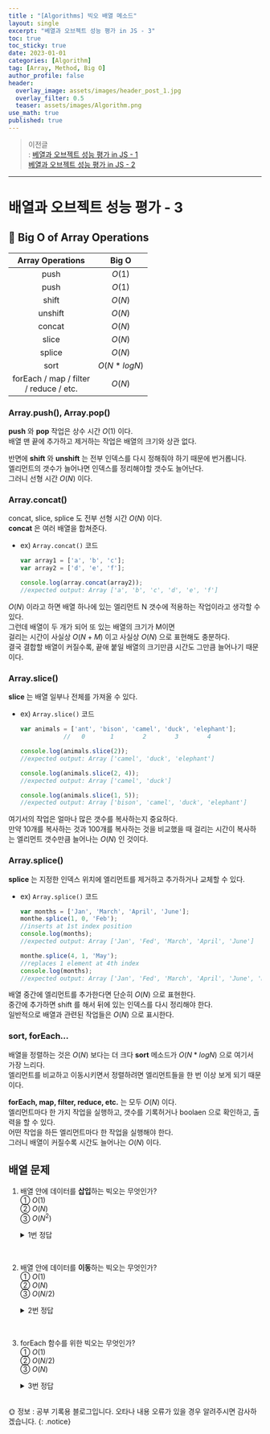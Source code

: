 ```yaml
---
title : "[Algorithms] 빅오 배열 메소드"
layout: single
excerpt: "베열과 오브젝트 성능 평가 in JS - 3"
toc: true
toc_sticky: true
date: 2023-01-01
categories: [Algorithm]
tag: [Array, Method, Big O]
author_profile: false
header:
  overlay_image: assets/images/header_post_1.jpg
  overlay_filter: 0.5 
  teaser: assets/images/Algorithm.png
use_math: true
published: true
---  
```


> 이전글  
: [베열과 오브젝트 성능 평가 in JS - 1](http://localhost:4000/algorithm/runtime/)  
[베열과 오브젝트 성능 평가 in JS - 2](http://localhost:4000/algorithm/runtime_2/)

---

# 배열과 오브젝트 성능 평가 - 3

## 📁 Big O of Array Operations  

| Array Operations | Big O |
|:-------:|:-----:|
| push | $O(1)$ |
| push | $O(1)$ |
| shift | $O(N)$ |
| unshift | $O(N)$ |
| concat | $O(N)$ |
| slice | $O(N)$ |
| splice | $O(N)$ |
| sort | $O(N*logN)$ |
| forEach / map / filter <br>/ reduce / etc. | $O(N)$ |

### Array.push(), Array.pop()

**push** 와 **pop** 작업은 상수 시간 $O(1)$ 이다.  
배열 맨 끝에 추가하고 제거하는 작업은 배열의 크기와 상관 없다.

반면에 **shift** 와 **unshift** 는 전부 인덱스를 다시 정해줘야 하기 때문에 번거롭니다.  
엘리먼트의 갯수가 늘어나면 인덱스를 정리해야할 갯수도 늘어난다.  
그러니 선형 시간 $O(N)$ 이다.  

### Array.concat()

concat, slice, splice 도 전부 선형 시간 $O(N)$ 이다.  
**concat** 은 여러 배열을 합쳐준다.  
- ex) `Array.concat()` 코드
    ```javascript
    var array1 = ['a', 'b', 'c'];
    var array2 = ['d', 'e', 'f'];

    console.log(array.concat(array2));
    //expected output: Array ['a', 'b', 'c', 'd', 'e', 'f']
    ```
$O(N)$ 이라고 하면 배열 하나에 있는 엘리먼트 N 갯수에 적용하는 작업이라고 생각할 수 있다.  
그런데 배열이 두 개가 되어 또 있는 배열의 크기가 M이면  
걸리는 시간이 사실상 $O(N+M)$ 이고 사실상 $O(N)$ 으로 표현해도 충분하다.  
결국 결합할 배열이 커질수록, 끝애 붙일 배열의 크기만큼 시간도 그만큼 늘어나기 때문이다.  

### Array.slice()

**slice** 는 배열 일부나 전체를 가져올 수 있다.  
- ex) `Array.slice()` 코드
    ```javascript
    var animals = ['ant', 'bison', 'camel', 'duck', 'elephant'];
                //   0       1        2        3        4

    console.log(animals.slice(2));
    //expected output: Array ['camel', 'duck', 'elephant']

    console.log(animals.slice(2, 4));
    //expected output: Array ['camel', 'duck']

    console.log(animals.slice(1, 5));
    //expected output: Array ['bison', 'camel', 'duck', 'elephant']
    ```
여기서의 작업은 얼마나 많은 갯수를 복사하는지 중요하다.  
만약 10개를 복사하는 것과 100개를 복사하는 것을 비교했을 때 걸리는 시간이 
복사하는 엘리먼트 갯수만큼 늘어나는 $O(N)$ 인 것이다.


### Array.splice()  
**splice** 는 지정한 인덱스 위치에 엘리먼트를 제거하고 추가하거나 교체할 수 있다.   
- ex) `Array.splice()` 코드
    ```javascript
    var months = ['Jan', 'March', 'April', 'June'];
    monthe.splice(1, 0, 'Feb');
    //inserts at 1st index position
    console.log(months);
    //expected output: Array ['Jan', 'Fed', 'March', 'April', 'June']

    monthe.splice(4, 1, 'May');
    //replaces 1 element at 4th index
    console.log(months);
    //expected output: Array ['Jan', 'Fed', 'March', 'April', 'June', 'May']
    ```
배열 중간에 엘리먼트를 추가한다면 단순히 $O(N)$ 으로 표현한다.  
중간에 추가하면 shift 를 해서 뒤에 있는 인덱스를 다시 정리해야 한다.  
일반적으로 배열과 관련된 작업들은 $O(N)$ 으로 표시한다.

### sort, forEach...
배열을 정렬하는 것은 $O(N)$ 보다는 더 크다
**sort** 메소드가 $O(N*logN)$ 으로 여기서 가장 느리다.  
엘리먼트를 비교하고 이동시키면서 정렬하려면 엘리먼트들을 한 번 이상 보게 되기 때문이다.  

**forEach, map, filter, reduce, etc.** 는 모두 $O(N)$ 이다.  
엘리먼트마다 한 가지 작업을 실행하고, 갯수를 기록허거나 boolaen 으로 확인하고, 출력을 할 수 있다.  
어떤 작업을 하든 엘리먼트마다 한 작업을 실행해야 한다.  
그러니 배열이 커질수록 시간도 늘어나는 $O(N)$ 이다.

## 배열 문제  
1. 배열 안에 데이터를 **삽입**하는 빅오는 무엇인가?  
① $O(1)$  
② $O(N)$  
③ $O(N^2)$  

    <details>
    <summary> 1번 정답</summary>
    <div markdown="1">
    답 : $O(1)$
    </div>
    </details>
<br>

2. 배열 안에 데이터를 **이동**하는 빅오는 무엇인가?  
① $O(1)$  
② $O(N)$  
③ $O(N/2)$  

    <details>
    <summary> 2번 정답</summary>
    <div markdown="1">
    답 : $O(N)$
    </div>
    </details>
<br>

3. forEach 함수를 위한 빅오는 무엇인가?  
① $O(1)$  
② $O(N/2)$  
③ $O(N)$  

    <details>
    <summary> 3번 정답</summary>
    <div markdown="1">
    답 : $O(N)$
    </div>
    </details>

<br>
🌞 정보 : 공부 기록용 블로그입니다. 오타나 내용 오류가 있을 경우 알려주시면 감사하겠습니다.
{: .notice}
